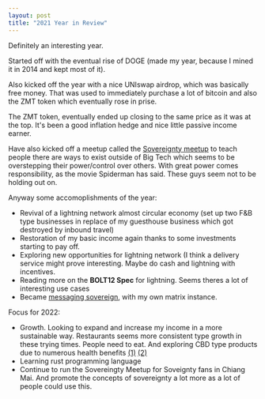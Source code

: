 ```yaml
---
layout: post
title: "2021 Year in Review"
---
```


Definitely an interesting year.

Started off with the eventual rise of DOGE (made my year, because I mined it in 2014 and kept most of it).

Also kicked off the year with a nice UNIswap airdrop, which was basically free money. That was used to immediately purchase a lot of bitcoin and also the ZMT token which eventually rose in prise.

The ZMT token, eventually ended up closing to the same price as it was at the top.  It's been a good inflation hedge and nice little passive income earner.

Have also kicked off a meetup called the [Sovereignty meetup](https://matrix.to/#/%23sovereignty:matrix.nolim1t.co
) to teach people there are ways to exist outside of Big Tech which seems to be overstepping their power/control over others. With great power comes responsibility, as the movie Spiderman has said. These guys seem not to be holding out on.

Anyway some accomoplishments of the year:

* Revival of a lightning network almost circular economy (set up two F&B type businesses in replace of my guesthouse business which got destroyed by inbound travel)
* Restoration of my basic income again thanks to some investments starting to pay off.
* Exploring new opportunities for lightning network (I think a delivery service might prove interesting. Maybe do cash and lightning with incentives.
* Reading more on the **BOLT12 Spec** for lightning. Seems theres a lot of interesting use cases
* Became [messaging sovereign](https://nolim1t.co/2021/10/12/enter-the-matrix.html), with my own matrix instance.

Focus for 2022:

* Growth. Looking to expand and increase my income in a more sustainable way. Restaurants seems more consistent type growth in these trying times. People need to eat. And exploring CBD type products due to numerous health benefits [(1)](https://www.cbdoil.org/cbd-benefits/) [(2)](https://www.studyfinds.org/cbd-covid-19-prevent-lung-damage/)
* Learning rust programming language
* Continue to run the Sovereingty Meetup for Soveignty fans in Chiang Mai. And promote the concepts of sovereignty a lot more as a lot of people could use this.



